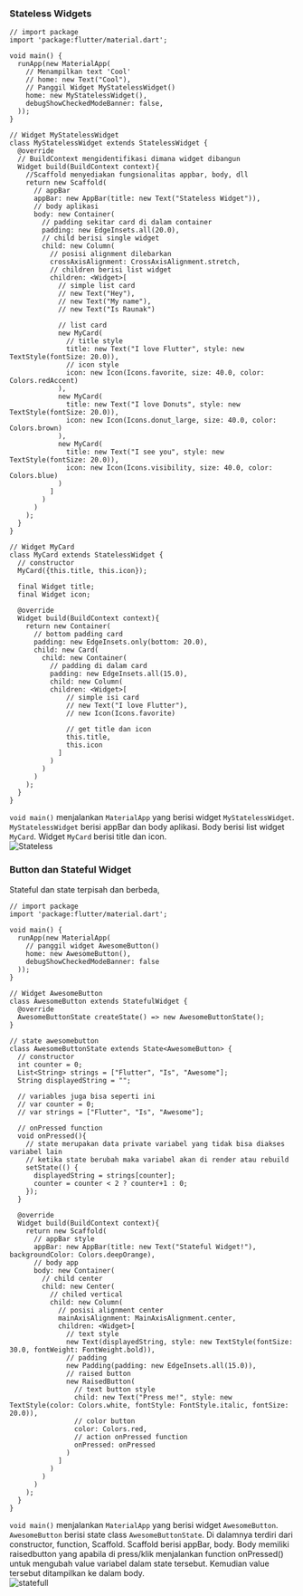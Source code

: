 ### Stateless Widgets
```
// import package
import 'package:flutter/material.dart';

void main() {
  runApp(new MaterialApp(
    // Menampilkan text 'Cool'
    // home: new Text("Cool"),
    // Panggil Widget MyStatelessWidget()
    home: new MyStatelessWidget(),
    debugShowCheckedModeBanner: false,
  ));
}

// Widget MyStatelessWidget
class MyStatelessWidget extends StatelessWidget {
  @override
  // BuildContext mengidentifikasi dimana widget dibangun
  Widget build(BuildContext context){
    //Scaffold menyediakan fungsionalitas appbar, body, dll
    return new Scaffold(
      // appBar
      appBar: new AppBar(title: new Text("Stateless Widget")),
      // body aplikasi
      body: new Container(
        // padding sekitar card di dalam container
        padding: new EdgeInsets.all(20.0),
        // child berisi single widget
        child: new Column(
          // posisi alignment dilebarkan
          crossAxisAlignment: CrossAxisAlignment.stretch,
          // children berisi list widget
          children: <Widget>[
            // simple list card
            // new Text("Hey"),
            // new Text("My name"),
            // new Text("Is Raunak")

            // list card
            new MyCard(
              // title style
              title: new Text("I love Flutter", style: new TextStyle(fontSize: 20.0)),
              // icon style
              icon: new Icon(Icons.favorite, size: 40.0, color: Colors.redAccent)
            ),
            new MyCard(
              title: new Text("I love Donuts", style: new TextStyle(fontSize: 20.0)),
              icon: new Icon(Icons.donut_large, size: 40.0, color: Colors.brown)
            ),
            new MyCard(
              title: new Text("I see you", style: new TextStyle(fontSize: 20.0)),
              icon: new Icon(Icons.visibility, size: 40.0, color: Colors.blue)
            )
          ]
        )
      )
    );
  }
}

// Widget MyCard
class MyCard extends StatelessWidget {
  // constructor
  MyCard({this.title, this.icon});

  final Widget title;
  final Widget icon;

  @override
  Widget build(BuildContext context){
    return new Container(
      // bottom padding card
      padding: new EdgeInsets.only(bottom: 20.0),
      child: new Card(
        child: new Container(
          // padding di dalam card
          padding: new EdgeInsets.all(15.0),
          child: new Column(
          children: <Widget>[
              // simple isi card
              // new Text("I love Flutter"),
              // new Icon(Icons.favorite)
              
              // get title dan icon
              this.title,
              this.icon
            ]
          )
        )
      )
    );
  }
}
```
`void main()` menjalankan `MaterialApp` yang berisi widget `MyStatelessWidget`. 
`MyStatelessWidget` berisi appBar dan body aplikasi. Body berisi list widget `MyCard`. 
Widget `MyCard` berisi title dan icon.\
![Stateless](https://github.com/Fourthten/praxis-academy/blob/master/novice/02-02/kasus/images/stateless_widget.PNG)
### Button dan Stateful Widget
Stateful dan state terpisah dan berbeda,
```
// import package
import 'package:flutter/material.dart';

void main() {
  runApp(new MaterialApp(
    // panggil widget AwesomeButton()
    home: new AwesomeButton(),
    debugShowCheckedModeBanner: false
  ));
}

// Widget AwesomeButton
class AwesomeButton extends StatefulWidget {
  @override
  AwesomeButtonState createState() => new AwesomeButtonState();
}

// state awesomebutton
class AwesomeButtonState extends State<AwesomeButton> {
  // constructor
  int counter = 0;
  List<String> strings = ["Flutter", "Is", "Awesome"];
  String displayedString = "";

  // variables juga bisa seperti ini
  // var counter = 0;
  // var strings = ["Flutter", "Is", "Awesome"];

  // onPressed function
  void onPressed(){
    // state merupakan data private variabel yang tidak bisa diakses variabel lain
    // ketika state berubah maka variabel akan di render atau rebuild
    setState(() {
      displayedString = strings[counter];
      counter = counter < 2 ? counter+1 : 0;
    });
  }

  @override
  Widget build(BuildContext context){
    return new Scaffold(
      // appBar style
      appBar: new AppBar(title: new Text("Stateful Widget!"), backgroundColor: Colors.deepOrange),
      // body app
      body: new Container(
        // child center
        child: new Center(
          // chiled vertical
          child: new Column(
            // posisi alignment center
            mainAxisAlignment: MainAxisAlignment.center,
            children: <Widget>[
              // text style
              new Text(displayedString, style: new TextStyle(fontSize: 30.0, fontWeight: FontWeight.bold)),
              // padding
              new Padding(padding: new EdgeInsets.all(15.0)),
              // raised button
              new RaisedButton(
                // text button style
                child: new Text("Press me!", style: new TextStyle(color: Colors.white, fontStyle: FontStyle.italic, fontSize: 20.0)),
                // color button
                color: Colors.red,
                // action onPressed function
                onPressed: onPressed
              )
            ]
          )
        )
      )
    );
  }
}
```
`void main()` menjalankan `MaterialApp` yang berisi widget `AwesomeButton`. 
`AwesomeButton` berisi state class `AwesomeButtonState`. Di dalamnya terdiri dari constructor, function, Scaffold. 
Scaffold berisi appBar, body. Body memiliki raisedbutton yang apabila di press/klik menjalankan function onPressed() 
untuk mengubah value variabel dalam state tersebut. Kemudian value tersebut ditampilkan ke dalam body.\
![statefull](https://github.com/Fourthten/praxis-academy/blob/master/novice/02-02/kasus/images/statefull_widget.PNG)